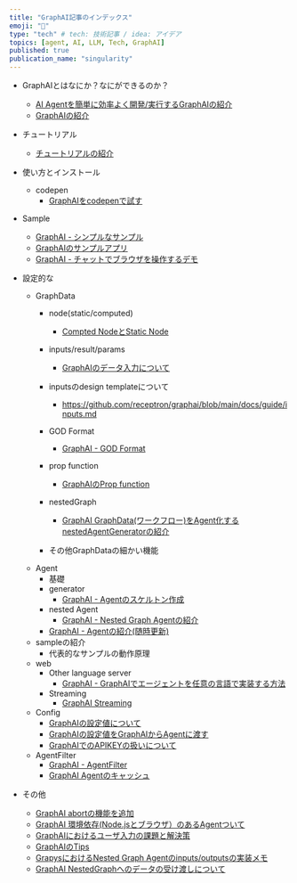 ```yaml
---
title: "GraphAI記事のインデックス"
emoji: "🤖"
type: "tech" # tech: 技術記事 / idea: アイデア
topics: [agent, AI, LLM, Tech, GraphAI]
published: true
publication_name: "singularity"
---
```


- GraphAIとはなにか？なにができるのか？
  - [AI Agentを簡単に効率よく開発/実行するGraphAIの紹介](https://zenn.dev/singularity/articles/graphai-tutorial_1)
  - [GraphAIの紹介](https://zenn.dev/singularity/articles/graphai-about)
- チュートリアル
  - [チュートリアルの紹介](https://github.com/receptron/graphai/blob/main/docs/ja/guide/tutorial.md)
    
- 使い方とインストール
  - codepen
    - [GraphAIをcodepenで試す](https://zenn.dev/singularity/articles/graphai-code-pen)
- Sample
  - [GraphAI - シンプルなサンプル](https://zenn.dev/singularity/articles/graphai-sample-simple-graph)
  - [GraphAIのサンプルアプリ](https://zenn.dev/singularity/articles/graphai-samples)
  - [GraphAI - チャットでブラウザを操作するデモ](https://zenn.dev/singularity/articles/graphai-tools)
- 設定的な
  - GraphData
    - node(static/computed)
      - [Compted NodeとStatic Node](https://zenn.dev/singularity/articles/graphai-nodes)
    - inputs/result/params
      - [GraphAIのデータ入力について](https://zenn.dev/singularity/articles/graphai-inputs)
    - inputsのdesign templateについて
      - https://github.com/receptron/graphai/blob/main/docs/guide/inputs.md
    - GOD Format
      - [GraphAI - GOD Format](https://zenn.dev/singularity/articles/graphai-god-format)
    - prop function
      - [GraphAIのProp function](https://zenn.dev/singularity/articles/graphai-prop-function)
    - nestedGraph
      - [GraphAI GraphData(ワークフロー)をAgent化するnestedAgentGeneratorの紹介](https://zenn.dev/singularity/articles/graphai-nested-agent-generator)

    - その他GraphDataの細かい機能
  - Agent
    - 基礎
    - generator
      - [GraphAI - Agentのスケルトン作成](https://zenn.dev/singularity/articles/graphai-create-graphai-agent)
    - nested Agent
      - [GraphAI - Nested Graph Agentの紹介](https://zenn.dev/singularity/articles/graphai-agents)
    - [GraphAI - Agentの紹介(随時更新)](https://zenn.dev/singularity/articles/graphai-agents-list)
  - sampleの紹介
    - 代表的なサンプルの動作原理
  - web
    - Other language server
      - [GraphAI - GraphAIでエージェントを任意の言語で実装する方法](https://zenn.dev/singularity/articles/graphai-python-server)
    - Streaming
      - [GraphAI Streaming](https://zenn.dev/singularity/articles/graphai-streaming)
  - Config
    - [GraphAIの設定値について](https://zenn.dev/singularity/articles/graphai-settings)
    - [GraphAIの設定値をGraphAIからAgentに渡す](https://zenn.dev/singularity/articles/graphai-config)
    - [GraphAIでのAPIKEYの扱いについて](https://zenn.dev/singularity/articles/graphai-apikey)
  - AgentFilter
    - [GraphAI - AgentFilter](https://zenn.dev/singularity/articles/graphai-agent-filter)
    - [GraphAI Agentのキャッシュ](https://zenn.dev/singularity/articles/graphai-cache)
- その他
  - [GraphAI abortの機能を追加](https://zenn.dev/singularity/articles/graphai-abort)
  - [GraphAI 環境依存(Node.jsとブラウザ）のあるAgentついて](https://zenn.dev/singularity/articles/graphai-node-browser)
  - [GraphAIにおけるユーザ入力の課題と解決策](https://zenn.dev/singularity/articles/graphai-user-input)
  - [GraphAIのTips](https://zenn.dev/singularity/articles/graphai-tips)
  - [GrapysにおけるNested Graph Agentのinputs/outputsの実装メモ](https://zenn.dev/singularity/articles/graphai-nested-agent-gui)  
  - [GraphAI NestedGraphへのデータの受け渡しについて](https://zenn.dev/singularity/articles/graphai-nested-input-output)  


